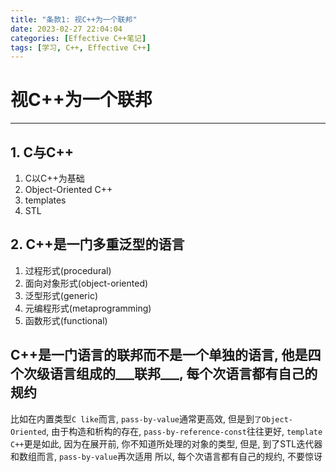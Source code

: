 ```yaml
---
title: "条款1: 视C++为一个联邦"
date: 2023-02-27 22:04:04
categories: [Effective C++笔记]
tags: [学习, C++, Effective C++]
---
```

# 视C++为一个联邦
------

## 1. C与C++
1. C以C++为基础
2. Object-Oriented C++
3. templates
4. STL
## 2. C++是一门多重泛型的语言
1. 过程形式(procedural)
2. 面向对象形式(object-oriented)
3. 泛型形式(generic)
4. 元编程形式(metaprogramming)
5. 函数形式(functional)

## C++是一门语言的联邦而不是一个单独的语言, 他是四个次级语言组成的___联邦___, 每个次语言都有自己的规约

比如在内置类型`C like`而言, `pass-by-value`通常更高效, 但是到`了Object-Oriented`, 由于构造和析构的存在, `pass-by-reference-const`往往更好, `template C++`更是如此, 因为在展开前, 你不知道所处理的对象的类型, 但是, 到了STL迭代器和数组而言, `pass-by-value`再次适用
所以, 每个次语言都有自己的规约, 不要惊讶
